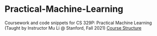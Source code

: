 ﻿# Practical-Machine-Learning
Coursework and code snippets for CS 329P: Practical Machine Learning (Taught by Instructor Mu Li @ Stanford, Fall 2021)
[Course Structure](https://c.d2l.ai/stanford-cs329p/)
